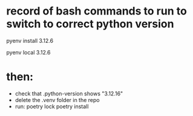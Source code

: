 # record of bash commands to run to switch to correct python version

pyenv install 3.12.6

pyenv local 3.12.6

# then:

- check that .python-version shows "3.12.16"
- delete the .venv folder in the repo
- run:
poetry lock
poetry install

